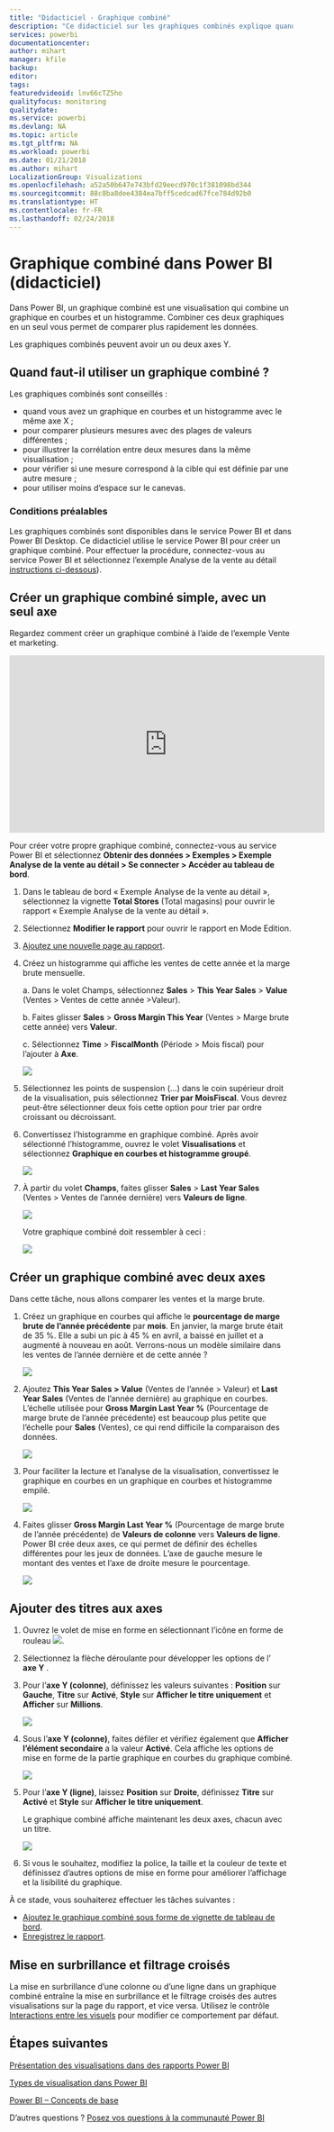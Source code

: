 ```yaml
---
title: "Didacticiel - Graphique combiné"
description: "Ce didacticiel sur les graphiques combinés explique quand les utiliser et comment les créer dans le service Power BI et dans Power BI Desktop."
services: powerbi
documentationcenter: 
author: mihart
manager: kfile
backup: 
editor: 
tags: 
featuredvideoid: lnv66cTZ5ho
qualityfocus: monitoring
qualitydate: 
ms.service: powerbi
ms.devlang: NA
ms.topic: article
ms.tgt_pltfrm: NA
ms.workload: powerbi
ms.date: 01/21/2018
ms.author: mihart
LocalizationGroup: Visualizations
ms.openlocfilehash: a52a50b647e743bfd29eecd970c1f381098bd344
ms.sourcegitcommit: 88c8ba8dee4384ea7bff5cedcad67fce784d92b0
ms.translationtype: HT
ms.contentlocale: fr-FR
ms.lasthandoff: 02/24/2018
---
```

# <a name="combo-chart-in-power--tutorial"></a>Graphique combiné dans Power BI (didacticiel)
Dans Power BI, un graphique combiné est une visualisation qui combine un graphique en courbes et un histogramme. Combiner ces deux graphiques en un seul vous permet de comparer plus rapidement les données.

Les graphiques combinés peuvent avoir un ou deux axes Y.

## <a name="when-to-use-a-combo-chart"></a>Quand faut-il utiliser un graphique combiné ?
Les graphiques combinés sont conseillés :

* quand vous avez un graphique en courbes et un histogramme avec le même axe X ;
* pour comparer plusieurs mesures avec des plages de valeurs différentes ;
* pour illustrer la corrélation entre deux mesures dans la même visualisation ;
* pour vérifier si une mesure correspond à la cible qui est définie par une autre mesure ;
* pour utiliser moins d’espace sur le canevas.

### <a name="prerequisites"></a>Conditions préalables
Les graphiques combinés sont disponibles dans le service Power BI et dans Power BI Desktop. Ce didacticiel utilise le service Power BI pour créer un graphique combiné. Pour effectuer la procédure, connectez-vous au service Power BI et sélectionnez l’exemple Analyse de la vente au détail [instructions ci-dessous](#create)).


## <a name="create-a-basic-single-axis-combo-chart"></a>Créer un graphique combiné simple, avec un seul axe
Regardez comment créer un graphique combiné à l’aide de l’exemple Vente et marketing.

<iframe width="560" height="315" src="https://www.youtube.com/embed/lnv66cTZ5ho?list=PL1N57mwBHtN0JFoKSR0n-tBkUJHeMP2cP" frameborder="0" allowfullscreen></iframe>

<a name="create"></a>Pour créer votre propre graphique combiné, connectez-vous au service Power BI et sélectionnez **Obtenir des données \> Exemples \> Exemple Analyse de la vente au détail > Se connecter > Accéder au tableau de bord**.

1. Dans le tableau de bord « Exemple Analyse de la vente au détail », sélectionnez la vignette **Total Stores** (Total magasins) pour ouvrir le rapport « Exemple Analyse de la vente au détail ».
2. Sélectionnez **Modifier le rapport** pour ouvrir le rapport en Mode Edition.
3. [Ajoutez une nouvelle page au rapport](power-bi-report-add-page.md).
4. Créez un histogramme qui affiche les ventes de cette année et la marge brute mensuelle.

    a.  Dans le volet Champs, sélectionnez **Sales** \> **This Year Sales** > **Value** (Ventes > Ventes de cette année >Valeur).

    b.  Faites glisser **Sales** \> **Gross Margin This Year** (Ventes > Marge brute cette année) vers **Valeur**.

    c.  Sélectionnez **Time** \> **FiscalMonth** (Période > Mois fiscal) pour l’ajouter à **Axe**.

    ![](media/power-bi-visualization-combo-chart/combotutorial1new.png)
5. Sélectionnez les points de suspension (...) dans le coin supérieur droit de la visualisation, puis sélectionnez **Trier par MoisFiscal**. Vous devrez peut-être sélectionner deux fois cette option pour trier par ordre croissant ou décroissant.

6. Convertissez l’histogramme en graphique combiné. Après avoir sélectionné l’histogramme, ouvrez le volet **Visualisations** et sélectionnez **Graphique en courbes et histogramme groupé**.

    ![](media/power-bi-visualization-combo-chart/converttocombo_new2.png)
7. À partir du volet **Champs**, faites glisser **Sales** \> **Last Year Sales** (Ventes > Ventes de l’année dernière) vers **Valeurs de ligne**.

   ![](media/power-bi-visualization-combo-chart/linevaluebucket.png)

   Votre graphique combiné doit ressembler à ceci :

   ![](media/power-bi-visualization-combo-chart/combochartdone-new.png)

## <a name="create-a-combo-chart-with-two-axes"></a>Créer un graphique combiné avec deux axes
Dans cette tâche, nous allons comparer les ventes et la marge brute.

1. Créez un graphique en courbes qui affiche le **pourcentage de marge brute de l’année précédente** par **mois**.  En janvier, la marge brute était de 35 %. Elle a subi un pic à 45 % en avril, a baissé en juillet et a augmenté à nouveau en août. Verrons-nous un modèle similaire dans les ventes de l’année dernière et de cette année ?

   ![](media/power-bi-visualization-combo-chart/combo1_new.png)
2. Ajoutez **This Year Sales > Value** (Ventes de l’année > Valeur) et **Last Year Sales** (Ventes de l’année dernière) au graphique en courbes. L’échelle utilisée pour **Gross Margin Last Year %** (Pourcentage de marge brute de l’année précédente) est beaucoup plus petite que l’échelle pour **Sales** (Ventes), ce qui rend difficile la comparaison des données.      

   ![](media/power-bi-visualization-combo-chart/flatline_new.png)
3. Pour faciliter la lecture et l’analyse de la visualisation, convertissez le graphique en courbes en un graphique en courbes et histogramme empilé.

   ![](media/power-bi-visualization-combo-chart/converttocombo_new.png)
4. Faites glisser **Gross Margin Last Year %** (Pourcentage de marge brute de l’année précédente) de **Valeurs de colonne** vers **Valeurs de ligne**. Power BI crée deux axes, ce qui permet de définir des échelles différentes pour les jeux de données. L’axe de gauche mesure le montant des ventes et l’axe de droite mesure le pourcentage.

   ![](media/power-bi-visualization-combo-chart/power-bi-combochart.png)    

## <a name="add-titles-to-the-axes"></a>Ajouter des titres aux axes
1. Ouvrez le volet de mise en forme en sélectionnant l’icône en forme de rouleau ![](media/power-bi-visualization-combo-chart/power-bi-paintroller.png).
2. Sélectionnez la flèche déroulante pour développer les options de l’ **axe Y** .
3. Pour l’**axe Y (colonne)**, définissez les valeurs suivantes : **Position** sur **Gauche**, **Titre** sur **Activé**, **Style** sur **Afficher le titre uniquement** et **Afficher** sur **Millions**.

   ![](media/power-bi-visualization-combo-chart/power-bi-y-axis-column.png)
4. Sous l’**axe Y (colonne)**, faites défiler et vérifiez également que **Afficher l’élément secondaire** a la valeur **Activé**. Cela affiche les options de mise en forme de la partie graphique en courbes du graphique combiné.

   ![](media/power-bi-visualization-combo-chart/power-bi-show-secondary.png)
5. Pour l’**axe Y (ligne)**, laissez **Position** sur **Droite**, définissez **Titre** sur **Activé** et **Style** sur **Afficher le titre uniquement**.

   Le graphique combiné affiche maintenant les deux axes, chacun avec un titre.

   ![](media/power-bi-visualization-combo-chart/power-bi-titles-on.png)

6. Si vous le souhaitez, modifiez la police, la taille et la couleur de texte et définissez d’autres options de mise en forme pour améliorer l’affichage et la lisibilité du graphique.

À ce stade, vous souhaiterez effectuer les tâches suivantes :

* [Ajoutez le graphique combiné sous forme de vignette de tableau de bord](service-dashboard-tiles.md).
* [Enregistrez le rapport](service-report-save.md).

## <a name="cross-highlighting-and-cross-filtering"></a>Mise en surbrillance et filtrage croisés

La mise en surbrillance d’une colonne ou d’une ligne dans un graphique combiné entraîne la mise en surbrillance et le filtrage croisés des autres visualisations sur la page du rapport, et vice versa. Utilisez le contrôle [Interactions entre les visuels](service-reports-visual-interactions.md) pour modifier ce comportement par défaut.

## <a name="next-steps"></a>Étapes suivantes

[Présentation des visualisations dans des rapports Power BI](power-bi-report-visualizations.md)

[Types de visualisation dans Power BI](power-bi-visualization-types-for-reports-and-q-and-a.md)

[Power BI – Concepts de base](service-basic-concepts.md)

D’autres questions ? [Posez vos questions à la communauté Power BI](http://community.powerbi.com/)

